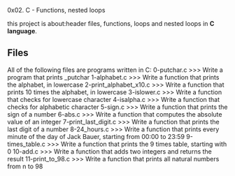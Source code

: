0x02. C - Functions, nested loops

this project is about:header files, functions, loops and nested loops in **C language**.
## Files
		
All of the following files are programs written in C:
0-putchar.c >>> Write a program that prints _putchar
1-alphabet.c >>> Write a function that prints the alphabet, in lowercase
2-print_alphabet_x10.c >>> Write a function that prints 10 times the alphabet, in lowercase
3-islower.c >>> Write a function that checks for lowercase character
4-isalpha.c >>> Write a function that checks for alphabetic character
5-sign.c >>> Write a function that prints the sign of a number
6-abs.c >>> Write a function that computes the absolute value of an integer
7-print_last_digit.c >>> Write a function that prints the last digit of a number
8-24_hours.c >>> Write a function that prints every minute of the day of Jack Bauer, starting from 00:00 to 23:59
9-times_table.c >>> Write a function that prints the 9 times table, starting with 0
10-add.c >>> Write a function that adds two integers and returns the result
11-print_to_98.c >>> Write a function that prints all natural numbers from n to 98
